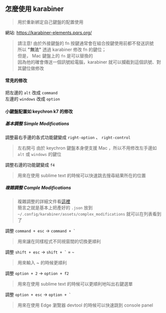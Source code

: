 ## 怎麼使用 karabiner

> 用於重新綁定自己鍵盤的配置使用

網站: https://karabiner-elements.pqrs.org/

> 請注意! 由於外接鍵盤的 fn 按鍵通常會在組合按鍵使用前都不發送訊號  
> 所以 **"無法"** 透過 karabiner 修改 fn 的鍵位；  
> 但是， Mac 鍵盤上的 `fn` 是可以替換的  
> 因為他的確會傳送一個訊號給電腦，karabiner 就可以攔截到這個訊號、對其鍵位做修改

#### 常見的修改

把左邊的 `alt` 改成 `command`  
左邊的 `windows` 改成 `option`

#### 小鍵盤配置如 keychron k7 的修改

##### 基本調整 Simple Modifications

調整最右手邊的各式功能鍵變成 `right-option` 、 `right-control`

> 左右開弓
> 由於 keychron 鍵盤本身便支援 Mac ，所以不用修改左手邊如 `alt` 或 `windows` 的鍵位

調整右邊的功能鍵變成 `f4`

> 用來在使用 sublime text 的時候可以快速跳去搜尋結果所在的位置

##### 複雜調整 Comple Modifications

> 複雜調整的詳細文件看[這裡](https://karabiner-elements.pqrs.org/docs/manual/configuration/configure-complex-modifications/)  
> 簡言之就是基本上把產好的 `.json` 放到 `~/.config/karabiner/assets/complex_modifications` 就可以在列表看到了

調整 `command + esc` -> `` command + ` ``

> 用來讓在同樣程式不同視窗間的切換更順利

調整 `shift + esc` -> `` shift + ` `` = `~`

> 用來輸入 ~ 的時候更順利

調整 `option + 2` -> `option + f2`

> 用來在使用 sublime text 的時候可以更順利地叫出右鍵選單

調整 `option + esc` -> `` option + ` ``

> 用來在使用 Edge 瀏覽器 devtool 的時候可以快速跳到 console panel
